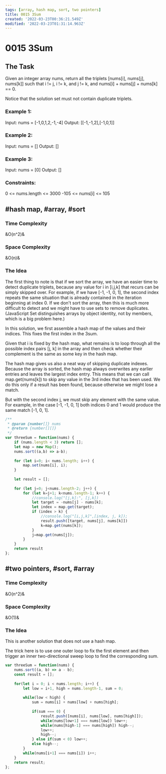 ```yaml
---
tags: [array, hash map, sort, two pointers]
title: 0015 3Sum
created: '2022-03-23T00:36:21.549Z'
modified: '2022-03-23T01:31:14.963Z'
---
```


# 0015 3Sum

## The Task

Given an integer array nums, return all the triplets [nums[i], nums[j], nums[k]] such that i != j, i != k, and j != k, and nums[i] + nums[j] + nums[k] == 0.

Notice that the solution set must not contain duplicate triplets.


### Example 1:

Input: nums = [-1,0,1,2,-1,-4]
Output: [[-1,-1,2],[-1,0,1]]

### Example 2:

Input: nums = []
Output: []

### Example 3:

Input: nums = [0]
Output: []

### Constraints:

0 <= nums.length <= 3000
-105 <= nums[i] <= 105

## #hash map, #array, #sort

### Time Complexity

&O(n^2)&

### Space Complexity

&O(n)&

### The Idea

The first thing to note is that if we sort the array, we have an easier time to detect duplicate triplets, because any value for i in [i,j,k] that recurs can be simply skipped over. For example, if we have [-1, -1, 0, 1], the second index repeats the same situation that is already contained in the iteration beginning at index 0. If we don't sort the array, then this is much more difficult to detect and we might have to use sets to remove duplicates. (JavaScript Set distinguishes arrays by object identity, not by members, which is a big problem here.)

In this solution, we first assemble a hash map of the values and their indices. This fixes the first index in the 3sum.


Given that i is fixed by the hash map, what remains is to loop through all the possible index pairs [j, k] in the array and then check whether their complement is the same as some key in the hash map.

The hash map gives us also a neat way of skipping duplicate indexes. Because the array is sorted, the hash map always overwrites any earlier entries and leaves the largest index entry. This means that we can call map.get(nums[k]) to skip any value in the 3rd index that has been used. We do this only if a result has been found, because otherwise we might lose a match. 

But with the second index j, we must skip any element with the same value. For example, in the case [-1, -1, 0, 1] both indices 0 and 1 would produce the same match [-1, 0, 1]. 





```js
/**
 * @param {number[]} nums
 * @return {number[][]}
 */
var threeSum = function(nums) { 
    if (nums.length < 3) return [];
    let map = new Map();
    nums.sort((a,b) => a-b);
    
    for (let i=0; i< nums.length; i++) {
        map.set(nums[i], i);
    }
    
    let result = [];
    
    for (let j=0; j<nums.length-2; j++) {
        for (let k=j+1; k<nums.length-1; k++) {
            //console.log("[j,k]:", [j,k])
            let target = -nums[j] - nums[k];
            let index = map.get(target);
            if (index > k) {
                //console.log("[i,j,k]",[index, j, k]);
                result.push([target, nums[j], nums[k]])
                k=map.get(nums[k]);
            }
            j=map.get(nums[j]);
        }
    }
    return result
};
```

## #two pointers, #sort, #array

### Time Complexity 

&O(n^2)&

### Space Complexity

&O(1)&

### The Idea 

This is another solution that does not use a hash map.

The trick here is to use one outer loop to fix the first element and then trigger an inner two-directional sweep loop to find the corresponding sum. 

```js
var threeSum = function(nums) {
    nums.sort((a, b) => a - b);
    const result = [];
    
    for(let i = 0; i < nums.length; i++) {
        let low = i+1, high = nums.length-1, sum = 0;
        
        while(low < high) {
            sum = nums[i] + nums[low] + nums[high];
            
            if(sum === 0) {
                result.push([nums[i], nums[low], nums[high]]);
                while(nums[low+1] === nums[low]) low++;
                while(nums[high-1] === nums[high]) high--;
                low++;
                high--;
            } else if(sum < 0) low++;
            else high--;
        }
        while(nums[i+1] === nums[i]) i++;
    }
    return result;    
};
```



